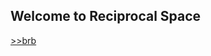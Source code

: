 ## Welcome to Reciprocal Space

[>>brb](https://github.com/user-attachments/assets/241f5fe0-fb2c-4783-a950-9bc79e8c6931)
